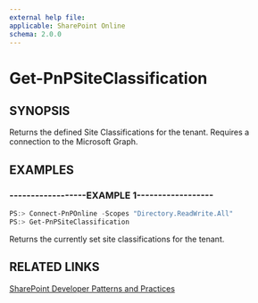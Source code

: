 ```yaml
---
external help file:
applicable: SharePoint Online
schema: 2.0.0
---
```

# Get-PnPSiteClassification

## SYNOPSIS
Returns the defined Site Classifications for the tenant. Requires a connection to the Microsoft Graph.

## EXAMPLES

### ------------------EXAMPLE 1------------------
```powershell
PS:> Connect-PnPOnline -Scopes "Directory.ReadWrite.All"
PS:> Get-PnPSiteClassification
```

Returns the currently set site classifications for the tenant.

## RELATED LINKS

[SharePoint Developer Patterns and Practices](http://aka.ms/sppnp)